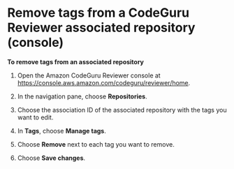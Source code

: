 # Remove tags from a CodeGuru Reviewer associated repository \(console\)<a name="how-to-tag-associated-repository-rmeove-console"></a>

**To remove tags from an associated repository**

1. Open the Amazon CodeGuru Reviewer console at [https://console\.aws\.amazon\.com/codeguru/reviewer/home](https://console.aws.amazon.com/codeguru/reviewer/home)\.

1. In the navigation pane, choose **Repositories**\.

1. Choose the association ID of the associated repository with the tags you want to edit\.

1.  In **Tags**, choose **Manage tags**\. 

1.  Choose **Remove** next to each tag you want to remove\. 

1. Choose **Save changes**\.